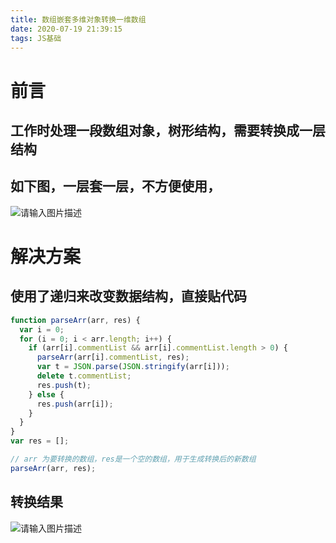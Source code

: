 ```yaml
---
title: 数组嵌套多维对象转换一维数组
date: 2020-07-19 21:39:15
tags: JS基础
---
```


# 前言

## 工作时处理一段数组对象，树形结构，需要转换成一层结构

## 如下图，一层套一层，不方便使用，

![请输入图片描述][1]

# 解决方案

## 使用了递归来改变数据结构，直接贴代码

```js
function parseArr(arr, res) {
  var i = 0;
  for (i = 0; i < arr.length; i++) {
    if (arr[i].commentList && arr[i].commentList.length > 0) {
      parseArr(arr[i].commentList, res);
      var t = JSON.parse(JSON.stringify(arr[i]));
      delete t.commentList;
      res.push(t);
    } else {
      res.push(arr[i]);
    }
  }
}
var res = [];

// arr 为要转换的数组，res是一个空的数组，用于生成转换后的新数组
parseArr(arr, res);
```

## 转换结果

![请输入图片描述][2]

[1]: https://pic.downk.cc/item/5f144c2f14195aa594de6f07.png
[2]: https://pic.downk.cc/item/5f144cd914195aa594dea15c.png
